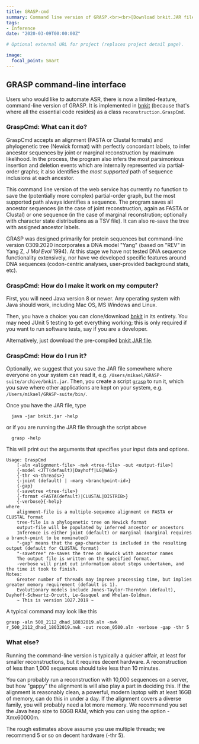 ```yaml
---
title: GRASP-cmd
summary: Command line version of GRASP.<br><br>[Download bnkit.JAR file](project/graspcmd/archive/bnkit.jar) 
tags:
- Inference
date: "2020-03-09T00:00:00Z"

# Optional external URL for project (replaces project detail page).

image:
  focal_point: Smart
---
```


## GRASP command-line interface

Users who would like to automate ASR, there is now a limited-feature, command-line version of GRASP. It is implemented in [bnkit](https://github.com/bodenlab/bnkit) (because that's where all the essential code resides) as a class `reconstruction.GraspCmd`.

### GraspCmd: What can it do?

GraspCmd accepts an alignment (FASTA or Clustal formats) and phylogenetic tree (Newick format) with perfectly concordant labels, to infer ancestor sequences by joint or marginal reconstruction by maximum likelihood. In the process, the program also infers the most parsimonious insertion and deletion events which are internally represented via partial-order graphs; it also identifies the _most supported_ path of sequence inclusions at each ancestor.

This command line version of the web service has currently no function to save the (potentially more complex) partial-order graph, but the most supported path always identifies a sequence. The program saves all ancestor sequences (in the case of joint reconstruction, again as FASTA or Clustal) or one sequence (in the case of marginal reconstrution; optionally with character state distributions as a TSV file). It can also re-save the tree with assigned ancestor labels.

GRASP was designed primarily for protein sequences but command-line version 0309.2020 incorporates a DNA model "Yang" (based on "REV" in Yang Z, *J Mol Evol* 1994). At this stage we have not tested DNA sequence functionality extensively, nor have we developed specific features around DNA sequences (codon-centric analyses, user-provided background stats, etc).

### GraspCmd: How do I make it work on my computer?

First, you will need Java version 8 or newer. Any operating system with Java should work, including Mac OS, MS Windows and Linux.

Then, you have a choice: you can clone/download [bnkit](https://github.com/bodenlab/bnkit) in its entirety. You may need JUnit 5 testing to get everything working; this is only required if you want to run software tests, say if you are a developer.

Alternatively, just download the pre-compiled [bnkit JAR file](archive/bnkit.jar). 

### GraspCmd: How do I run it? 

Optionally, we suggest that you save the JAR file somewhere where everyone on your system can read it, e.g. `/Users/mikael/GRASP-suite/archive/bnkit.jar`. Then, you create a script [`grasp`](bin/grasp) to run it, which you save where other applications are kept on your system, e.g. `/Users/mikael/GRASP-suite/bin/`.

Once you have the JAR file, type
```console
  java -jar bnkit.jar -help
```
or if you are running the JAR file through the script above
```console
  grasp -help
```

This will print out the arguments that specifies your input data and options.

```console
Usage: GraspCmd 
	[-aln <alignment-file> -nwk <tree-file> -out <output-file>]
	{-model <JTT(default)|Dayhoff|LG|WAG>}
	{-thr <n-threads>}
	{-joint (default) | -marg <branchpoint-id>} 
	{-gap}
	{-savetree <tree-file>}
	{-format <FASTA(default)|CLUSTAL|DISTRIB>}
	{-verbose}{-help}
where 
	alignment-file is a multiple-sequence alignment on FASTA or CLUSTAL format
	tree-file is a phylogenetic tree on Newick format
	output-file will be populated by inferred ancestor or ancestors
	Inference is either joint (default) or marginal (marginal requires a branch-point to be nominated)
	"-gap" means that the gap-character is included in the resulting output (default for CLUSTAL format)
	"-savetree" re-saves the tree on Newick with ancestor names
	The output file is written on the specified format.
	-verbose will print out information about steps undertaken, and the time it took to finish.
Notes: 
	Greater number of threads may improve processing time, but implies greater memory requirement (default is 1).
	Evolutionary models include Jones-Taylor-Thornton (default), Dayhoff-Schwartz-Orcutt, Le-Gasquel and Whelan-Goldman.
	~ This is version 1027.2019 ~
```

A typical command may look like this
```
grasp -aln 500_2112_dhad_18032019.aln -nwk r_500_2112_dhad_18032019.nwk -out recon_0500.aln -verbose -gap -thr 5
```

### What else?

Running the command-line version is typically a quicker affair, at least for smaller reconstructions, but it requires decent hardware. A reconstruction of less than 1,000 sequences should take less than 10 minutes.

You can probably run a reconstruction with 10,000 sequences on a server, but how "gappy" the alignment is will also play a part in deciding this. If the alignment is reasonably clean, a powerful, modern laptop with at least 16GB of memory, can do this in under a day. If the alignment covers a diverse family, you will probably need a lot more memory. We recommend you set the Java heap size to 60GB RAM, which you can using the option -Xmx60000m.

The rough estimates above assume you use multiple threads; we recommend 5 or so on decent hardware (-thr 5).
